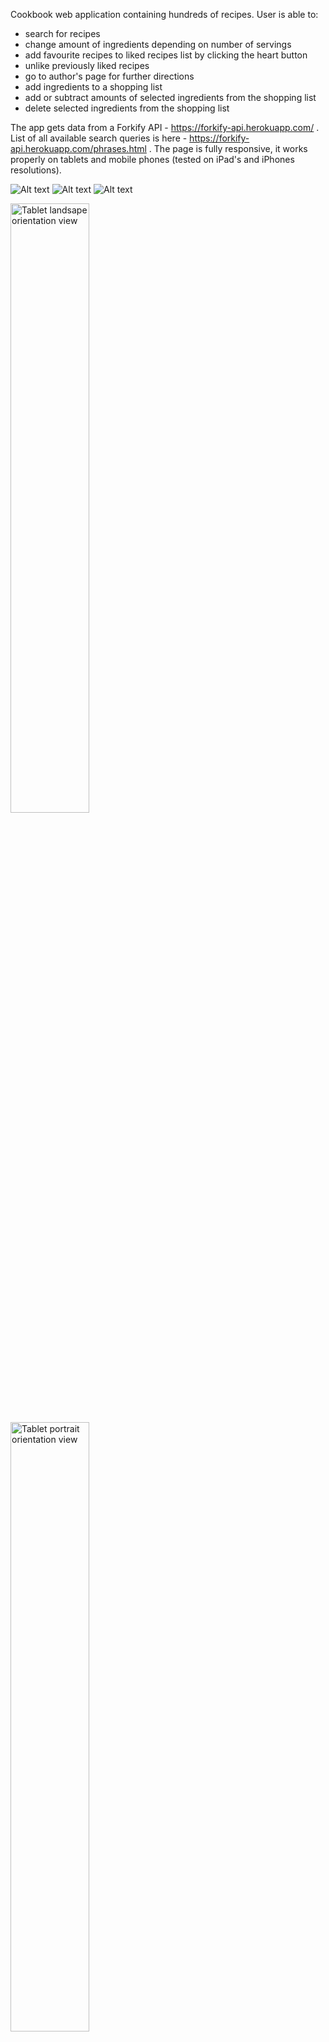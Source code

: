 Cookbook web application containing hundreds of recipes. User is able to:

- search for recipes
- change amount of ingredients depending on number of servings
- add favourite recipes to liked recipes list by clicking the heart button
- unlike previously liked recipes
- go to author's page for further directions
- add ingredients to a shopping list
- add or subtract amounts of selected ingredients from the shopping list
- delete selected ingredients from the shopping list

The app gets data from a Forkify API - https://forkify-api.herokuapp.com/ .
List of all available search queries is here - https://forkify-api.herokuapp.com/phrases.html .
The page is fully responsive, it works properly on tablets and mobile phones (tested on iPad's and iPhones resolutions).

![Alt text](desktop-home.png?raw=true "Desktop home view")
![Alt text](desktop-recipe.png?raw=true "Desktop recipe view")
![Alt text](desktop-ingredients.png?raw=true "Desktop ingredients list view")

<img src="tablet-landscape.png" alt="Tablet landsape orientation view" width="50%"/>
<img src="tablet-portrait.png" alt="Tablet portrait orientation view" width="50%"/>

<img src="phone-portrait-home.png" alt="Phone portrait orientation - homepage" width="50%"/>
<img src="phone-portrait-search.png" alt="Phone portrait orientation - recipe search" width="50%"/>
<img src="phone-portrait-error.png" alt="Phone portrait orientation - search error" width="50%"/>
<img src="phone-portrait-recipe.png" alt="Phone portrait orientation - recipe" width="50%"/>
<img src="phone-portrait-likes.png" alt="Phone portrait orientation - popup likes list" width="50%"/>
<img src="phone-portrait-shopping-list.png" alt="Phone portrait orientation - shopping list" width="50%"/>















